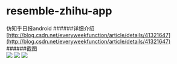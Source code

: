 resemble-zhihu-app
==================

仿知乎日报android
######详细介绍</br>
[http://blog.csdn.net/everyweekfunction/article/details/41321647](http://blog.csdn.net/everyweekfunction/article/details/41321647)</br>
######截图</br>
![](https://github.com/meizhou/resemble-zhihu-app/raw/master/demo1.png)
![](https://github.com/meizhou/resemble-zhihu-app/raw/master/demo2.png)
![](https://github.com/meizhou/resemble-zhihu-app/raw/master/demo3.png)

